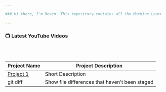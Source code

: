 ```yaml
---

### Hi there, I'm Deven. This repository contains all the Machine Learning Projects I have solved 

---
```


### 📺 Latest YouTube Videos


<br/>
<br/>

| Project Name | Project Description |
| --- | --- |
| [Project 1](https://github.com/deven740/machine_learning_projects/blob/master/Bike%20Sharing%20Demand/Bike_Sharing_Demand.ipynb) | Short Description |
| git diff | Show file differences that haven't been staged |



